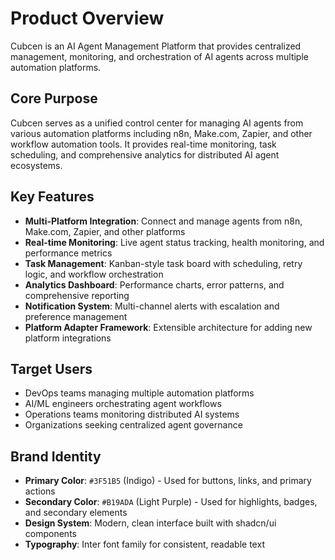 # Product Overview

Cubcen is an AI Agent Management Platform that provides centralized management, monitoring, and orchestration of AI agents across multiple automation platforms.

## Core Purpose

Cubcen serves as a unified control center for managing AI agents from various automation platforms including n8n, Make.com, Zapier, and other workflow automation tools. It provides real-time monitoring, task scheduling, and comprehensive analytics for distributed AI agent ecosystems.

## Key Features

- **Multi-Platform Integration**: Connect and manage agents from n8n, Make.com, Zapier, and other platforms
- **Real-time Monitoring**: Live agent status tracking, health monitoring, and performance metrics
- **Task Management**: Kanban-style task board with scheduling, retry logic, and workflow orchestration
- **Analytics Dashboard**: Performance charts, error patterns, and comprehensive reporting
- **Notification System**: Multi-channel alerts with escalation and preference management
- **Platform Adapter Framework**: Extensible architecture for adding new platform integrations

## Target Users

- DevOps teams managing multiple automation platforms
- AI/ML engineers orchestrating agent workflows
- Operations teams monitoring distributed AI systems
- Organizations seeking centralized agent governance

## Brand Identity

- **Primary Color**: `#3F51B5` (Indigo) - Used for buttons, links, and primary actions
- **Secondary Color**: `#B19ADA` (Light Purple) - Used for highlights, badges, and secondary elements
- **Design System**: Modern, clean interface built with shadcn/ui components
- **Typography**: Inter font family for consistent, readable text
